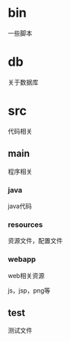 # bin

一些脚本

# db

关于数据库

# src

代码相关

## main

程序相关

### java

java代码

#### 

### resources

资源文件，配置文件

### webapp

web相关资源

js，jsp，png等

## test

测试文件